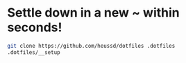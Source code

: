 Settle down in a new ~ within seconds!
===================================

```bash
git clone https://github.com/heussd/dotfiles .dotfiles
.dotfiles/__setup
```
